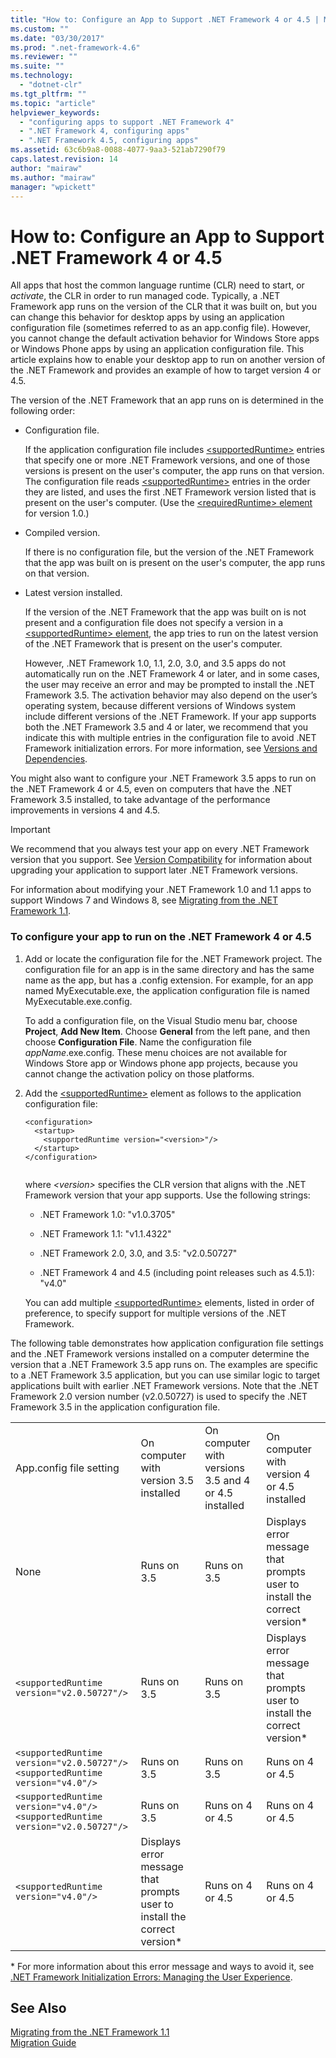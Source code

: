 ```yaml
---
title: "How to: Configure an App to Support .NET Framework 4 or 4.5 | Microsoft Docs"
ms.custom: ""
ms.date: "03/30/2017"
ms.prod: ".net-framework-4.6"
ms.reviewer: ""
ms.suite: ""
ms.technology: 
  - "dotnet-clr"
ms.tgt_pltfrm: ""
ms.topic: "article"
helpviewer_keywords: 
  - "configuring apps to support .NET Framework 4"
  - ".NET Framework 4, configuring apps"
  - ".NET Framework 4.5, configuring apps"
ms.assetid: 63c6b9a8-0088-4077-9aa3-521ab7290f79
caps.latest.revision: 14
author: "mairaw"
ms.author: "mairaw"
manager: "wpickett"
---
```

# How to: Configure an App to Support .NET Framework 4 or 4.5
All apps that host the common language runtime (CLR) need to start, or *activate*, the CLR in order to run managed code. Typically, a   .NET Framework app runs on the version of the CLR that it was built on, but you can change this behavior for desktop apps by using an application configuration file (sometimes referred to as an app.config file). However, you cannot change the default activation behavior for Windows Store apps or Windows Phone apps by using an application configuration file. This article explains how to enable your desktop app to run on another version of the .NET Framework and provides an example of how to target version 4 or 4.5.  
  
 The version of the .NET Framework that an app runs on is determined in the following order:  
  
-   Configuration file.  
  
     If the application configuration file includes [\<supportedRuntime>](../../../docs/framework/configuring-apps/file-schema/startup/supportedruntime-element.md) entries that specify one or more .NET Framework versions, and one of those versions is present on the user's computer, the app runs on that version. The configuration file reads [\<supportedRuntime>](../../../docs/framework/configuring-apps/file-schema/startup/supportedruntime-element.md) entries in the order they are listed, and uses the first .NET Framework version listed that is present on the user's computer. (Use the [\<requiredRuntime> element](../../../docs/framework/configuring-apps/file-schema/startup/requiredruntime-element.md) for version 1.0.)  
  
-   Compiled version.  
  
     If there is no configuration file, but the version of the .NET Framework that the app was built on is present on the user's computer, the app runs on that version.  
  
-   Latest version installed.  
  
     If the version of the .NET Framework that the app was built on is not present and a configuration file does not specify a version in a [\<supportedRuntime> element](../../../docs/framework/configuring-apps/file-schema/startup/supportedruntime-element.md), the app tries to run on the latest version of the .NET Framework that is present on the user's computer.  
  
     However, .NET Framework 1.0, 1.1, 2.0, 3.0, and 3.5 apps do not automatically run on the .NET Framework 4 or later, and in some cases, the user may receive an error and may be prompted to install the .NET Framework 3.5. The activation behavior may also depend on the user’s operating system, because  different versions of Windows system include different versions of the .NET Framework. If your app supports both the .NET Framework 3.5 and 4 or later, we recommend that you indicate this with multiple entries in the configuration file to avoid .NET Framework initialization errors. For more information, see [Versions and Dependencies](../../../docs/framework/migration-guide/versions-and-dependencies.md).  
  
 You might also want to configure your .NET Framework 3.5 apps to run on the .NET Framework 4 or 4.5, even on computers that have the .NET Framework 3.5 installed, to take advantage of the performance improvements in versions 4 and 4.5.  
  
> [!IMPORTANT]
>  We recommend that you always test your app on every .NET Framework version that you support. See [Version Compatibility](../../../docs/framework/migration-guide/version-compatibility.md) for information about upgrading your application to support later .NET Framework versions.  
  
 For information about modifying your .NET Framework 1.0 and 1.1 apps to support Windows 7 and Windows 8, see [Migrating from the .NET Framework 1.1](../../../docs/framework/migration-guide/migrating-from-the-net-framework-1-1.md).  
  
### To configure your app to run on the .NET Framework 4 or 4.5  
  
1.  Add or locate the configuration file for the .NET Framework project. The configuration file for an app is in the same directory and has the same name as the app, but has a .config extension. For example, for an app named MyExecutable.exe, the application configuration file is named MyExecutable.exe.config.  
  
     To add a configuration file, on the Visual Studio menu bar, choose **Project**, **Add New Item**. Choose **General** from the left pane, and then choose **Configuration File**.  Name the configuration file *appName*.exe.config. These menu choices are not available for Windows Store app or Windows phone app projects, because you cannot change the activation policy on those platforms.  
  
2.  Add the [\<supportedRuntime>](../../../docs/framework/configuring-apps/file-schema/startup/supportedruntime-element.md) element as follows to the application configuration file:  
  
    ```  
    <configuration>  
      <startup>  
        <supportedRuntime version="<version>"/>  
      </startup>  
    </configuration>  
  
    ```  
  
     where *\<version>* specifies the CLR version that aligns with the .NET Framework version that your app supports. Use the following strings:  
  
    -   .NET Framework 1.0: "v1.0.3705"  
  
    -   .NET Framework 1.1: "v1.1.4322"  
  
    -   .NET Framework 2.0, 3.0, and 3.5: "v2.0.50727"  
  
    -   .NET Framework 4 and 4.5 (including point releases such as 4.5.1): "v4.0"  
  
     You can add multiple [\<supportedRuntime>](../../../docs/framework/configuring-apps/file-schema/startup/supportedruntime-element.md) elements, listed in order of preference, to specify support for multiple versions of the .NET Framework.  
  
 The following table demonstrates how application configuration file settings and the .NET Framework versions installed on a computer determine the version that a .NET Framework 3.5 app runs on. The examples are specific to a .NET Framework 3.5 application, but you can use similar logic to target applications built with earlier .NET Framework versions. Note that the .NET Framework 2.0 version number (v2.0.50727) is used to specify the .NET Framework 3.5 in the application configuration file.  
  
|||||  
|-|-|-|-|  
|App.config file setting|On computer with version 3.5 installed|On computer with versions 3.5 and 4 or 4.5 installed|On computer with version 4 or 4.5 installed|  
|None|Runs on 3.5|Runs on 3.5|Displays error message that prompts user to install the correct version*|  
|`<supportedRuntime version="v2.0.50727"/>`|Runs on 3.5|Runs on 3.5|Displays error message that prompts user to install the correct version*|  
|`<supportedRuntime version="v2.0.50727"/>` <br /> `<supportedRuntime version="v4.0"/>`|Runs on 3.5|Runs on 3.5|Runs on 4 or 4.5|  
|`<supportedRuntime version="v4.0"/>` <br /> `<supportedRuntime version="v2.0.50727"/>`|Runs on 3.5|Runs on 4 or 4.5|Runs on 4 or 4.5|  
|`<supportedRuntime version="v4.0"/>`|Displays error message that prompts user to install the correct version*|Runs on 4 or 4.5|Runs on 4 or 4.5|  
  
 \* For more information about this error message and ways to avoid it, see [.NET Framework Initialization Errors: Managing the User Experience](../../../docs/framework/deployment/initialization-errors-managing-the-user-experience.md).  
  
## See Also  
 [Migrating from the .NET Framework 1.1](../../../docs/framework/migration-guide/migrating-from-the-net-framework-1-1.md)   
 [Migration Guide](../../../docs/framework/migration-guide/migration-guide-to-the-net-framework-4-6-and-4-5.md)